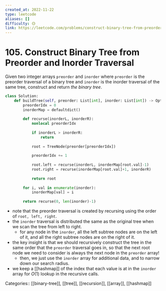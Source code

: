 ```yaml
---
created_at: 2022-11-22
type: leetcode
aliases: []
difficulty: 🟡
link: https://leetcode.com/problems/construct-binary-tree-from-preorder-and-inorder-traversal/
---
```


# 105. Construct Binary Tree from Preorder and Inorder Traversal

Given two integer arrays `preorder` and `inorder` where `preorder` is the preorder traversal of a binary tree and `inorder` is the inorder traversal of the same tree, construct and return _the binary tree_.

```python
class Solution:
    def buildTree(self, preorder: List[int], inorder: List[int]) -> Optional[TreeNode]:
        preorderIdx = 0
        inorderMap = defaultdict()
        
        def recurse(inorderL, inorderR):
            nonlocal preorderIdx
            
            if inorderL > inorderR:
                return
            
            root = TreeNode(preorder[preorderIdx])
            
            preorderIdx += 1
            
            root.left = recurse(inorderL, inorderMap[root.val]-1)
            root.right = recurse(inorderMap[root.val]+1, inorderR)
            
            return root
        
        for i, val in enumerate(inorder):
            inorderMap[val] = i
        
        return recurse(0, len(inorder)-1)
```

- note that the preorder traversal is created by recursing using the order of `root, left, right`.
- the `inorder` traversal is distributed the same as the original tree when we scan the tree from left to right.
	- for any node in the `inorder`, all the left subtree nodes are on the left of it, and all the right subtree nodes are on the right of it.
- the key insight is that we should recursively construct the tree in the same order that the `preorder` traversal goes in, so that the next root node we need to consider is always the next node in the `preorder` array!
	- then, we just use the `inorder` array for additional data, and to narrow down our search radius.
- we keep a [[hashmap]] of the index that each value is at in the `inorder` array for $O(1)$ lookup in the recursive calls.

Categories:: [[binary-tree]], [[tree]], [[recursion]], [[array]], [[hashmap]]
